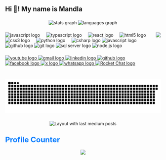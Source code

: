 <h2 align="left">Hi 👋! My name is Mandla</h2>

###

<div align="center">
  <img src="https://github-readme-stats.vercel.app/api?username=MandlaHlaoli&hide_title=false&hide_rank=false&show_icons=true&include_all_commits=true&count_private=true&disable_animations=false&theme=dracula&locale=en&hide_border=false" height="150" alt="stats graph"  />
  <img src="https://github-readme-stats.vercel.app/api/top-langs?username=MandlaHlaoli&locale=en&hide_title=false&layout=compact&card_width=320&langs_count=5&theme=dark&hide_border=false" height="150" alt="languages graph"  />
</div>

###

<img align="right" height="150" src="https://i.imgflip.com/65efzo.gif"  />

###

<div align="left">
  <img src="https://cdn.jsdelivr.net/gh/devicons/devicon/icons/javascript/javascript-original.svg" height="30" alt="javascript logo"  />
  <img width="12" />
  <img src="https://cdn.jsdelivr.net/gh/devicons/devicon/icons/typescript/typescript-original.svg" height="30" alt="typescript logo"  />
  <img width="12" />
  <img src="https://cdn.jsdelivr.net/gh/devicons/devicon/icons/react/react-original.svg" height="30" alt="react logo"  />
  <img width="12" />
  <img src="https://cdn.jsdelivr.net/gh/devicons/devicon/icons/html5/html5-original.svg" height="30" alt="html5 logo"  />
  <img width="12" />
  <img src="https://cdn.jsdelivr.net/gh/devicons/devicon/icons/css3/css3-original.svg" height="30" alt="css3 logo"  />
  <img width="12" />
  <img src="https://cdn.jsdelivr.net/gh/devicons/devicon/icons/python/python-original.svg" height="30" alt="python logo"  />
  <img width="12" />
  <img src="https://cdn.jsdelivr.net/gh/devicons/devicon/icons/csharp/csharp-original.svg" height="30" alt="csharp logo"  />
  <!-- JavaScript Badge -->
<img src="https://cdn.jsdelivr.net/gh/devicons/devicon/icons/javascript/javascript-original.svg" height="30" alt="javascript logo" />

<!-- GitHub Badge -->
<img src="https://cdn.jsdelivr.net/gh/devicons/devicon/icons/github/github-original.svg" height="30" alt="github logo" />

<!-- Git Badge -->
<img src="https://cdn.jsdelivr.net/gh/devicons/devicon/icons/git/git-original.svg" height="30" alt="git logo" />

<!-- SQL Server Badge -->
<img src="https://cdn.jsdelivr.net/gh/devicons/devicon/icons/microsoftsqlserver/microsoftsqlserver-original.svg" height="30" alt="sql server logo" />

<!-- Node.js Badge -->
<img src="https://cdn.jsdelivr.net/gh/devicons/devicon/icons/nodejs/nodejs-original.svg" height="30" alt="node.js logo" />

</div>

###

<div align="left">
<a href="https://www.youtube.com/@mandlahlaoli2039" target="_blank">
  <img src="https://img.shields.io/static/v1?message=Youtube&logo=youtube&label=&color=FF0000&logoColor=white&labelColor=&style=for-the-badge" height="35" alt="youtube logo" />
</a>

<a href="mailto:mandlahlaoli@gmail.com" >
  <img src="https://img.shields.io/static/v1?message=Gmail&logo=gmail&label=&color=D14836&logoColor=white&labelColor=&style=for-the-badge" height="35" alt="gmail logo"  />
</a>

<a href="https://www.linkedin.com/in/mandla-hlaoli-07144822b/" target="_blank">
  <img src="https://img.shields.io/static/v1?message=LinkedIn&logo=linkedin&label=&color=0077B5&logoColor=white&labelColor=&style=for-the-badge" height="35" alt="linkedin logo" />
</a>

<a href="https://github.com/MandlaHlaoli" target="_blank">
  <img src="https://img.shields.io/static/v1?message=GitHub&logo=github&label=&color=181717&logoColor=white&labelColor=&style=for-the-badge" height="35" alt="github logo" />
</a>
<a href="https://web.facebook.com/Mandla171/" target="_blank">
  <img src="https://img.shields.io/static/v1?message=Facebook&logo=facebook&label=&color=1877F2&logoColor=white&labelColor=&style=for-the-badge" height="35" alt="facebook logo" />
</a>
<a href="https://x.com/DumbaMbangula" target="_blank">
  <img src="https://img.shields.io/static/v1?message=X&logo=x&label=&color=000000&logoColor=white&labelColor=&style=for-the-badge" height="35" alt="x logo" />
</a>
<a href="https://wa.me/+27656194750" target="_blank">
  <img src="https://img.shields.io/static/v1?message=WhatsApp&logo=whatsapp&label=&color=25D366&logoColor=white&labelColor=&style=for-the-badge" height="35" alt="whatsapp logo" />
</a>
<a href="http://rocketchat.umuzi.org/direct/Mandla-Hlaoli" target="_blank">
  <img src="https://img.shields.io/static/v1?message=Rocket%20Chat&logo=rocketchat&label=&color=0061F2&logoColor=white&labelColor=&style=for-the-badge" height="35" alt="Rocket Chat logo" />
</a>
</a>
</div>

###

<br clear="both">

  <img alt="snake eating my contributions" src="https://raw.githubusercontent.com/sulaiman001221/sulaiman001221/output/github-contribution-grid-snake.svg" />

###

###

<div align="center">
  <img src="https://github-read-medium-git-main.pahlevikun.vercel.app/latest?limit=4&username=MandlaHlaoli" alt="Layout with last medium posts" />
</div>

###

## <span style="color:#007BFF; font-size:24px; font-weight:bold;">Profile Counter</span>

<div align="center">
  <img src="https://profile-counter.glitch.me/MandlaHlaoli/count.svg?" />
</div>

###
